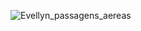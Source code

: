 ![Evellyn_passagens_aereas](https://user-images.githubusercontent.com/89795363/186999829-a26e7ae8-c931-4d5f-8ed4-3c887b17bf3c.jpg)
